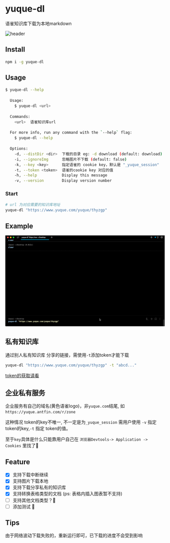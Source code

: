 # yuque-dl

语雀知识库下载为本地markdown

![header](https://socialify.git.ci/gxr404/yuque-dl/image?description=1&descriptionEditable=%E8%AF%AD%E9%9B%80%E7%9F%A5%E8%AF%86%E5%BA%93%E4%B8%8B%E8%BD%BD&issues=1&logo=https%3A%2F%2Fraw.githubusercontent.com%2Fgxr404%2Fyuque-dl%2Fmain%2Fdocs%2Fassets%2Flogo.png&name=1&pattern=Circuit%20Board&pulls=1&stargazers=1&theme=Light)

## Install

```bash
npm i -g yuque-dl
```

## Usage

```bash
$ yuque-dl --help

  Usage:
    $ yuque-dl <url>

  Commands:
    <url>  语雀知识库url

  For more info, run any command with the `--help` flag:
    $ yuque-dl --help

  Options:
    -d, --distDir <dir>  下载的目录 eg: -d download (default: download)
    -i, --ignoreImg      忽略图片不下载 (default: false)
    -k, --key <key>      指定语雀的 cookie key，默认是 "_yuque_session"
    -t, --token <token>  语雀的cookie key 对应的值
    -h, --help           Display this message
    -v, --version        Display version number
```

### Start

```bash
# url 为对应需要的知识库地址
yuque-dl "https://www.yuque.com/yuque/thyzgp"
```

## Example

![demo](./docs/assets/demo.gif)

## 私有知识库

通过别人私有知识库 分享的链接，需使用`-t`添加token才能下载

```bash
yuque-dl "https://www.yuque.com/yuque/thyzgp" -t "abcd..."
```

[token的获取请看](./docs/GET_TOEKN.md)

## 企业私有服务

企业服务有自己的域名(黄色语雀logo)，非`yuque.com`结尾, 如`https://yuque.antfin.com/r/zone`

这种情况 token的key不唯一, 不一定是为`_yuque_session` 需用户使用 `-v` 指定 token的key,`-t` 指定 token的值。

至于`key`具体是什么只能靠用户自己在 `浏览器Devtools-> Application -> Cookies` 里找了🤔

## Feature

- [x] 支持下载中断继续
- [x] 支持图片下载本地
- [x] 支持下载分享私有的知识库
- [x] 支持转换表格类型的文档 (ps: 表格内插入图表暂不支持)
- [ ] 支持其他文档类型？🤔
- [ ] 添加测试 🤔

## Tips

由于网络波动下载失败的，重新运行即可，已下载的进度不会受到影响
